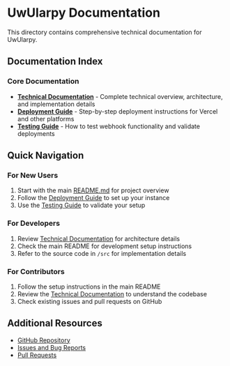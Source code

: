 # UwUlarpy Documentation

This directory contains comprehensive technical documentation for UwUlarpy.

## Documentation Index

### Core Documentation
- **[Technical Documentation](technical.md)** - Complete technical overview, architecture, and implementation details
- **[Deployment Guide](deployment.md)** - Step-by-step deployment instructions for Vercel and other platforms
- **[Testing Guide](testing.md)** - How to test webhook functionality and validate deployments

## Quick Navigation

### For New Users
1. Start with the main [README.md](../README.md) for project overview
2. Follow the [Deployment Guide](deployment.md) to set up your instance
3. Use the [Testing Guide](testing.md) to validate your setup

### For Developers
1. Review [Technical Documentation](technical.md) for architecture details
2. Check the main README for development setup instructions
3. Refer to the source code in `/src` for implementation details

### For Contributors
1. Follow the setup instructions in the main README
2. Review the [Technical Documentation](technical.md) to understand the codebase
3. Check existing issues and pull requests on GitHub

## Additional Resources

- [GitHub Repository](https://github.com/larp0/uwularpy)
- [Issues and Bug Reports](https://github.com/larp0/uwularpy/issues)
- [Pull Requests](https://github.com/larp0/uwularpy/pulls)